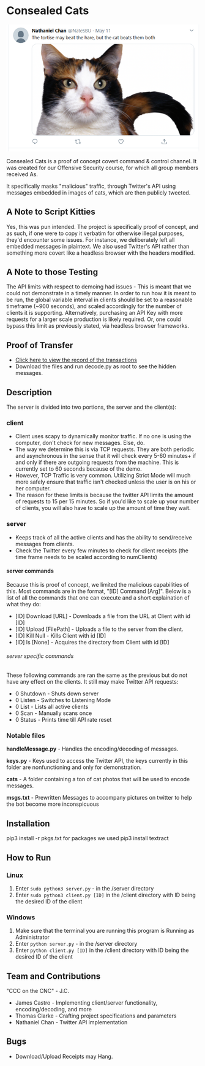 # Consealed Cats

![alt text](cc.png "Data Transmission")

Consealed Cats is a proof of concept covert command & control channel. It was created for
our Offensive Security course, for which all group members received As.

It specifically masks "malicious" traffic, through Twitter's API using messages embedded in images of cats, which are then publicly tweeted.

## A Note to Script Kitties
Yes, this was pun intended. The project is specifically proof of concept, and as such, if one were to copy it verbatim for otherwise illegal purposes,
they'd encounter some issues. For instance, we deliberately left all embedded messages in plaintext. We also used Twitter's API rather than something
more covert like a headless browser with the headers modified.

## A Note to those Testing
The API limits with respect to demoing had issues - This is meant that we could not 
demonstrate in a timely manner. In order to run how it is meant to be run, the global variable interval in clients
should be set to a reasonable timeframe (~900 seconds), and scaled accordingly for the number of clients it is
supporting. Alternatively, purchasing an API Key with more requests for a larger scale production is likely required. 
Or, one could bypass this limit as previously stated, via headless browser frameworks.

## Proof of Transfer
* [Click here to view the record of the transactions](https://twitter.com/NateSBU)
* Download the files and run decode.py as root to see the hidden messages.

## Description
The server is divided into two portions, the server and the client(s):


### client
* Client uses scapy to dynamically monitor traffic. If no one is using the computer, don't check for new messages. Else, do.
* The way we determine this is via TCP requests. They are both periodic and asynchronous in the sense that it will check every 5-60 minutes+ if and only if there are outgoing requests from the machine. This is currently set to 60 seconds because
of the demo.
* However, TCP Traffic is very common. Utilizing Strict Mode will much more safely ensure that traffic isn't checked
unless the user is on his or her computer.
* The reason for these limits is because the twitter API limits the amount of requests to 15 per 15 minutes. So if you'd like to scale up your number of clients, you will also have to scale up the amount of time they wait.

### server 
* Keeps track of all the active clients and has the ability to send/receive messages from clients.
* Check the Twitter every few minutes to check for client receipts (the time frame needs to be scaled according to numClients)

#### server commands
Because this is proof of concept, we limited the malicious capabilities of this.
Most commands are in the format, "[ID] Command [Arg]". Below is a list of all the commands that one can execute and a short explaination of what they do:
* [ID] Download [URL] - Downloads a file from the URL at Client with id [ID]
* [ID] Upload [FilePath] - Uploads a file to the server from the client.
* [ID] Kill Null - Kills Client with id [ID]
* [ID] ls [None] - Acquires the directory from Client with id [ID]

###### server specific commands
These following commands are ran the same as the previous but do not have any effect on the clients. It still may make Twitter API requests:
* 0 Shutdown - Shuts down server
* 0 Listen - Switches to Listening Mode
* 0 List - Lists all active clients
* 0 Scan - Manually scans once
* 0 Status - Prints time till API rate reset

### Notable files
**handleMessage.py** - Handles the encoding/decoding of messages.

**keys.py** - Keys used to access the Twitter API, the keys currently in this folder are nonfunctioning and only for demonstration.

**cats** - A folder containing a ton of cat photos that will be used to encode messages.

**msgs.txt** - Prewritten Messages to accompany pictures on twitter to help the bot become more inconspicuous

## Installation
pip3 install -r pkgs.txt for packages we used
pip3 install textract

## How to Run
### Linux
1. Enter `sudo python3 server.py` - in the /server directory
2. Enter `sudo python3 client.py [ID]` in the /client directory with ID being the desired ID of the client

### Windows 
1. Make sure that the terminal you are running this program is Running as Administrator
2. Enter `python server.py` - in the /server directory
3. Enter `python client.py [ID]` in the /client directory with ID being the desired ID of the client

## Team and Contributions
"CCC on the CNC" - J.C.
* James Castro - Implementing client/server functionality, encoding/decoding, and more
* Thomas Clarke - Crafting project specifications and parameters
* Nathaniel Chan - Twitter API implementation 

## Bugs
* Download/Upload Receipts may Hang.
